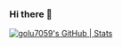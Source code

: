 ### Hi there 👋
[![golu7059's GitHub | Stats](https://stats.quine.sh/golu7059/github?theme=dark)](https://quine.sh?utm_source=widgets&utm_campaign=golu7059)
